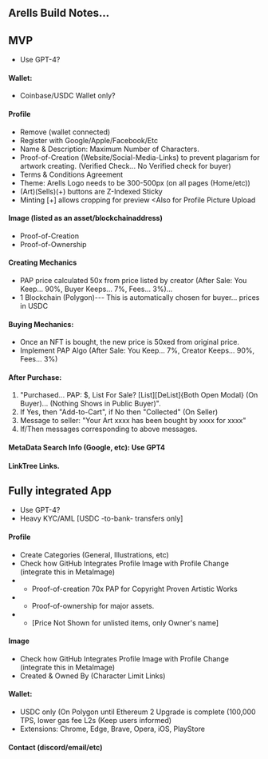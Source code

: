 ## Arells Build Notes...

## MVP

- Use GPT-4?

#### Wallet: 
- Coinbase/USDC Wallet only?

#### Profile
- Remove (wallet connected)
- Register with Google/Apple/Facebook/Etc
- Name & Description: Maximum Number of Characters.
- Proof-of-Creation (Website/Social-Media-Links) to prevent plagarism for artwork creating. (Verified Check... No Verified check for buyer)
- Terms & Conditions Agreement
- Theme: Arells Logo needs to be 300-500px (on all pages (Home/etc))
- (Art)(Sells)(+) buttons are Z-Indexed Sticky
- Minting [+] allows cropping for preview <Also for Profile Picture Upload

#### Image (listed as an asset/blockchainaddress)
- Proof-of-Creation
- Proof-of-Ownership

#### Creating Mechanics
- PAP price calculated 50x from price listed by creator (After Sale: You Keep... 90%, Buyer Keeps... 7%, Fees... 3%)...
- 1 Blockchain (Polygon)--- This is automatically chosen for buyer... prices in USDC
                                                
#### Buying Mechanics:
- Once an NFT is bought, the new price is 50xed from original price.
- Implement PAP Algo (After Sale: You Keep... 7%, Creator Keeps... 90%, Fees... 3%)

#### After Purchase:
 1. "Purchased... PAP: $, List For Sale? [List][DeList]{Both Open Modal} (On Buyer)... (Nothing Shows in Public Buyer)".
 2. If Yes, then "Add-to-Cart", if No then "Collected" (On Seller)
 5. Message to seller: "Your Art xxxx has been bought by xxxx for xxxx"
 6. If/Then messages corresponding to above messages. 

#### MetaData Search Info (Google, etc): Use GPT4
 
#### LinkTree Links.
                                                
## Fully integrated App

- Use GPT-4?
- Heavy KYC/AML [USDC -to-bank- transfers only]

#### Profile
- Create Categories (General, Illustrations, etc)
- Check how GitHub Integrates Profile Image with Profile Change (integrate this in MetaImage)
- - Proof-of-creation 70x PAP for Copyright Proven Artistic Works
- - Proof-of-ownership for major assets.
- - [Price Not Shown for unlisted items, only Owner's name]

#### Image
- Check how GitHub Integrates Profile Image with Profile Change (integrate this in MetaImage)
- Created & Owned By (Character Limit Links)

#### Wallet:
- USDC only (On Polygon until Ethereum 2 Upgrade is complete (100,000 TPS, lower gas fee L2s (Keep users informed)
- Extensions: Chrome, Edge, Brave, Opera, iOS, PlayStore

#### Contact (discord/email/etc)
